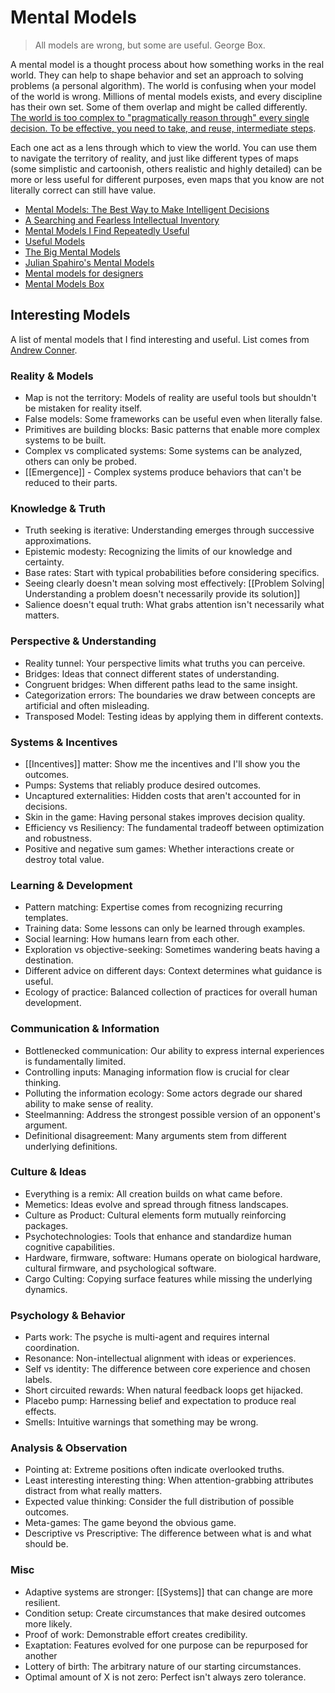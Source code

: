 # Mental Models

> All models are wrong, but some are useful. George Box.

A mental model is a thought process about how something works in the real world. They can help to shape behavior and set an approach to solving problems (a personal algorithm). The world is confusing when your model of the world is wrong. Millions of mental models exists, and every discipline has their own set. Some of them overlap and might be called differently. [The world is too complex to "pragmatically reason through" every single decision. To be effective, you need to take, and reuse, intermediate steps](https://vitalik.eth.limo/general/2025/08/12/ideas.html).

Each one act as a lens through which to view the world. You can use them to navigate the territory of reality, and just like different types of maps (some simplistic and cartoonish, others realistic and highly detailed) can be more or less useful for different purposes, even maps that you know are not literally correct can still have value.

- [Mental Models: The Best Way to Make Intelligent Decisions](https://www.farnamstreetblog.com/mental-models/)
- [A Searching and Fearless Intellectual Inventory](https://www.facebook.com/notes/kent-beck/a-searching-and-fearless-intellectual-inventory/1179765038723025)
- [Mental Models I Find Repeatedly Useful](https://medium.com/@yegg/mental-models-i-find-repeatedly-useful-936f1cc405d#.vvrgpsu13)
- [Useful Models](http://www.defmacro.org/2016/12/22/models.html)
- [The Big Mental Models](https://jamesclear.com/mental-models)
- [Julian Spahiro's Mental Models](https://www.julian.com/blog/mental-model-examples)
- [Mental models for designers](http://web.archive.org/web/20250130021041/https://dropbox.design/article/mental-models-for-designers)
- [Mental Models Box](https://www.mentalmodelsbox.com/explore)

## Interesting Models

A list of mental models that I find interesting and useful. List comes from [Andrew Conner](https://andrewconner.com/).

### Reality & Models

- Map is not the territory: Models of reality are useful tools but shouldn't be mistaken for reality itself.
- False models: Some frameworks can be useful even when literally false.
- Primitives are building blocks: Basic patterns that enable more complex systems to be built.
- Complex vs complicated systems: Some systems can be analyzed, others can only be probed.
- [[Emergence]] - Complex systems produce behaviors that can't be reduced to their parts.

### Knowledge & Truth

- Truth seeking is iterative: Understanding emerges through successive approximations.
- Epistemic modesty: Recognizing the limits of our knowledge and certainty.
- Base rates: Start with typical probabilities before considering specifics.
- Seeing clearly doesn't mean solving most effectively: [[Problem Solving| Understanding a problem doesn't necessarily provide its solution]]
- Salience doesn't equal truth: What grabs attention isn't necessarily what matters.

### Perspective & Understanding

- Reality tunnel: Your perspective limits what truths you can perceive.
- Bridges: Ideas that connect different states of understanding.
- Congruent bridges: When different paths lead to the same insight.
- Categorization errors: The boundaries we draw between concepts are artificial and often misleading.
- Transposed Model: Testing ideas by applying them in different contexts.

### Systems & Incentives

- [[Incentives]] matter: Show me the incentives and I'll show you the outcomes.
- Pumps: Systems that reliably produce desired outcomes.
- Uncaptured externalities: Hidden costs that aren't accounted for in decisions.
- Skin in the game: Having personal stakes improves decision quality.
- Efficiency vs Resiliency: The fundamental tradeoff between optimization and robustness.
- Positive and negative sum games: Whether interactions create or destroy total value.

### Learning & Development

- Pattern matching: Expertise comes from recognizing recurring templates.
- Training data: Some lessons can only be learned through examples.
- Social learning: How humans learn from each other.
- Exploration vs objective-seeking: Sometimes wandering beats having a destination.
- Different advice on different days: Context determines what guidance is useful.
- Ecology of practice: Balanced collection of practices for overall human development.

### Communication & Information

- Bottlenecked communication: Our ability to express internal experiences is fundamentally limited.
- Controlling inputs: Managing information flow is crucial for clear thinking.
- Polluting the information ecology: Some actors degrade our shared ability to make sense of reality.
- Steelmanning: Address the strongest possible version of an opponent's argument.
- Definitional disagreement: Many arguments stem from different underlying definitions.

### Culture & Ideas

- Everything is a remix: All creation builds on what came before.
- Memetics: Ideas evolve and spread through fitness landscapes.
- Culture as Product: Cultural elements form mutually reinforcing packages.
- Psychotechnologies: Tools that enhance and standardize human cognitive capabilities.
- Hardware, firmware, software: Humans operate on biological hardware, cultural firmware, and psychological software.
- Cargo Culting: Copying surface features while missing the underlying dynamics.

### Psychology & Behavior

- Parts work: The psyche is multi-agent and requires internal coordination.
- Resonance: Non-intellectual alignment with ideas or experiences.
- Self vs identity: The difference between core experience and chosen labels.
- Short circuited rewards: When natural feedback loops get hijacked.
- Placebo pump: Harnessing belief and expectation to produce real effects.
- Smells: Intuitive warnings that something may be wrong.

### Analysis & Observation

- Pointing at: Extreme positions often indicate overlooked truths.
- Least interesting interesting thing: When attention-grabbing attributes distract from what really matters.
- Expected value thinking: Consider the full distribution of possible outcomes.
- Meta-games: The game beyond the obvious game.
- Descriptive vs Prescriptive: The difference between what is and what should be.

### Misc

- Adaptive systems are stronger: [[Systems]] that can change are more resilient.
- Condition setup: Create circumstances that make desired outcomes more likely.
- Proof of work: Demonstrable effort creates credibility.
- Exaptation: Features evolved for one purpose can be repurposed for another
- Lottery of birth: The arbitrary nature of our starting circumstances.
- Optimal amount of X is not zero: Perfect isn't always zero tolerance.
